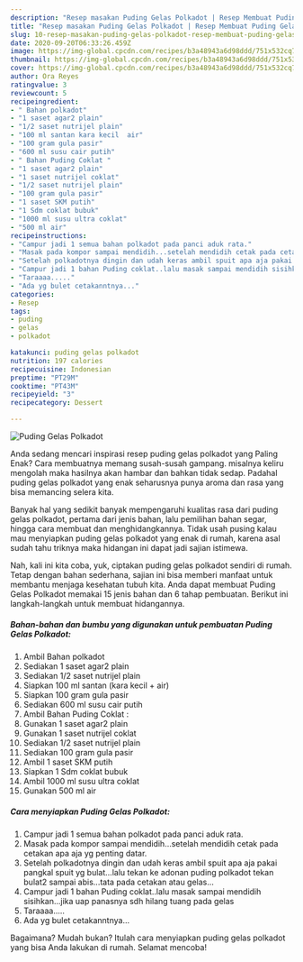 ```yaml
---
description: "Resep masakan Puding Gelas Polkadot | Resep Membuat Puding Gelas Polkadot Yang Menggugah Selera"
title: "Resep masakan Puding Gelas Polkadot | Resep Membuat Puding Gelas Polkadot Yang Menggugah Selera"
slug: 10-resep-masakan-puding-gelas-polkadot-resep-membuat-puding-gelas-polkadot-yang-menggugah-selera
date: 2020-09-20T06:33:26.459Z
image: https://img-global.cpcdn.com/recipes/b3a48943a6d98ddd/751x532cq70/puding-gelas-polkadot-foto-resep-utama.jpg
thumbnail: https://img-global.cpcdn.com/recipes/b3a48943a6d98ddd/751x532cq70/puding-gelas-polkadot-foto-resep-utama.jpg
cover: https://img-global.cpcdn.com/recipes/b3a48943a6d98ddd/751x532cq70/puding-gelas-polkadot-foto-resep-utama.jpg
author: Ora Reyes
ratingvalue: 3
reviewcount: 5
recipeingredient:
- " Bahan polkadot"
- "1 saset agar2 plain"
- "1/2 saset nutrijel plain"
- "100 ml santan kara kecil  air"
- "100 gram gula pasir"
- "600 ml susu cair putih"
- " Bahan Puding Coklat "
- "1 saset agar2 plain"
- "1 saset nutrijel coklat"
- "1/2 saset nutrijel plain"
- "100 gram gula pasir"
- "1 saset SKM putih"
- "1 Sdm coklat bubuk"
- "1000 ml susu ultra coklat"
- "500 ml air"
recipeinstructions:
- "Campur jadi 1 semua bahan polkadot pada panci aduk rata."
- "Masak pada kompor sampai mendidih...setelah mendidih cetak pada cetakan apa aja yg penting datar."
- "Setelah polkadotnya dingin dan udah keras ambil spuit apa aja pakai pangkal spuit yg bulat...lalu tekan ke adonan puding polkadot tekan bulat2 sampai abis...tata pada cetakan atau gelas..."
- "Campur jadi 1 bahan Puding coklat..lalu masak sampai mendidih sisihkan...jika uap panasnya sdh hilang tuang pada gelas"
- "Taraaaa....."
- "Ada yg bulet cetakanntnya..."
categories:
- Resep
tags:
- puding
- gelas
- polkadot

katakunci: puding gelas polkadot 
nutrition: 197 calories
recipecuisine: Indonesian
preptime: "PT29M"
cooktime: "PT43M"
recipeyield: "3"
recipecategory: Dessert

---
```



![Puding Gelas Polkadot](https://img-global.cpcdn.com/recipes/b3a48943a6d98ddd/751x532cq70/puding-gelas-polkadot-foto-resep-utama.jpg)

Anda sedang mencari inspirasi resep puding gelas polkadot yang Paling Enak? Cara membuatnya memang susah-susah gampang. misalnya keliru mengolah maka hasilnya akan hambar dan bahkan tidak sedap. Padahal puding gelas polkadot yang enak seharusnya punya aroma dan rasa yang bisa memancing selera kita.

Banyak hal yang sedikit banyak mempengaruhi kualitas rasa dari puding gelas polkadot, pertama dari jenis bahan, lalu pemilihan bahan segar, hingga cara membuat dan menghidangkannya. Tidak usah pusing kalau mau menyiapkan puding gelas polkadot yang enak di rumah, karena asal sudah tahu triknya maka hidangan ini dapat jadi sajian istimewa.




Nah, kali ini kita coba, yuk, ciptakan puding gelas polkadot sendiri di rumah. Tetap dengan bahan sederhana, sajian ini bisa memberi manfaat untuk membantu menjaga kesehatan tubuh kita. Anda dapat membuat Puding Gelas Polkadot memakai 15 jenis bahan dan 6 tahap pembuatan. Berikut ini langkah-langkah untuk membuat hidangannya.

<!--inarticleads1-->

##### Bahan-bahan dan bumbu yang digunakan untuk pembuatan Puding Gelas Polkadot:

1. Ambil  Bahan polkadot
1. Sediakan 1 saset agar2 plain
1. Sediakan 1/2 saset nutrijel plain
1. Siapkan 100 ml santan (kara kecil + air)
1. Siapkan 100 gram gula pasir
1. Sediakan 600 ml susu cair putih
1. Ambil  Bahan Puding Coklat :
1. Gunakan 1 saset agar2 plain
1. Gunakan 1 saset nutrijel coklat
1. Sediakan 1/2 saset nutrijel plain
1. Sediakan 100 gram gula pasir
1. Ambil 1 saset SKM putih
1. Siapkan 1 Sdm coklat bubuk
1. Ambil 1000 ml susu ultra coklat
1. Gunakan 500 ml air




<!--inarticleads2-->

##### Cara menyiapkan Puding Gelas Polkadot:

1. Campur jadi 1 semua bahan polkadot pada panci aduk rata.
1. Masak pada kompor sampai mendidih...setelah mendidih cetak pada cetakan apa aja yg penting datar.
1. Setelah polkadotnya dingin dan udah keras ambil spuit apa aja pakai pangkal spuit yg bulat...lalu tekan ke adonan puding polkadot tekan bulat2 sampai abis...tata pada cetakan atau gelas...
1. Campur jadi 1 bahan Puding coklat..lalu masak sampai mendidih sisihkan...jika uap panasnya sdh hilang tuang pada gelas
1. Taraaaa.....
1. Ada yg bulet cetakanntnya...




Bagaimana? Mudah bukan? Itulah cara menyiapkan puding gelas polkadot yang bisa Anda lakukan di rumah. Selamat mencoba!
